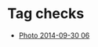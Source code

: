 <!--
title: Tag checks
date: 2020-06-28T14:43:49.592Z
tags:
-->
# Tag checks

 * [Photo 2014-09-30 06](98790880052.md)